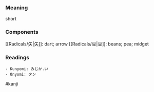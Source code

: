 ### Meaning

short

### Components

[[Radicals/矢|矢]]: dart; arrow [[Radicals/豆|豆]]: beans; pea; midget

### Readings

```
- Kunyomi: みじか.い
- Onyomi: タン
```

#kanji